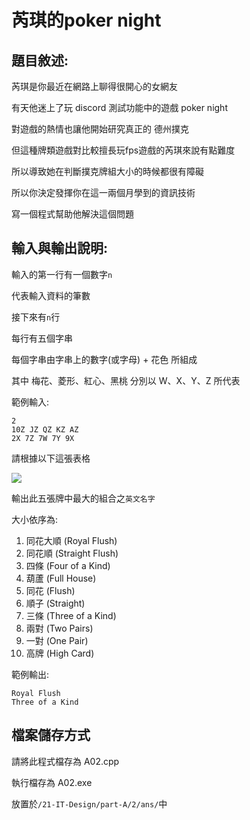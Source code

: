# 芮琪的poker night
## 題目敘述:

芮琪是你最近在網路上聊得很開心的女網友

有天他迷上了玩 discord 測試功能中的遊戲 poker night

對遊戲的熱情也讓他開始研究真正的 德州撲克

但這種牌類遊戲對比較擅長玩fps遊戲的芮琪來說有點難度

所以導致她在判斷撲克牌組大小的時候都很有障礙

所以你決定發揮你在這一兩個月學到的資訊技術

寫一個程式幫助他解決這個問題


## 輸入與輸出說明:

輸入的第一行有一個數字`n`

代表輸入資料的筆數

接下來有`n`行

每行有五個字串

每個字串由字串上的數字(或字母) + 花色 所組成

其中 梅花、菱形、紅心、黑桃 分別以  W、X、Y、Z  所代表

範例輸入:
```
2
10Z JZ QZ KZ AZ
2X 7Z 7W 7Y 9X
```


請根據以下這張表格

![](https://encrypted-tbn0.gstatic.com/images?q=tbn:ANd9GcRBzuHHIPEm1J7OmR4C1779oJ6ruUEXUddADoSc-OJ0zJwbw__jGdhtH1Wv2Z4GK2rlgy0&usqp=CAU)

輸出此五張牌中最大的組合之`英文名字`

大小依序為:
1. 同花大順 (Royal Flush)
2. 同花順 (Straight Flush)
3. 四條 (Four of a Kind)
4. 葫蘆 (Full House)
5. 同花 (Flush)
6. 順子 (Straight)
7. 三條 (Three of a Kind)
8. 兩對 (Two Pairs)
9. 一對 (One Pair)
10. 高牌 (High Card)

範例輸出:
```
Royal Flush
Three of a Kind
```

## 檔案儲存方式

請將此程式檔存為 A02.cpp 

執行檔存為 A02.exe

放置於`/21-IT-Design/part-A/2/ans/`中